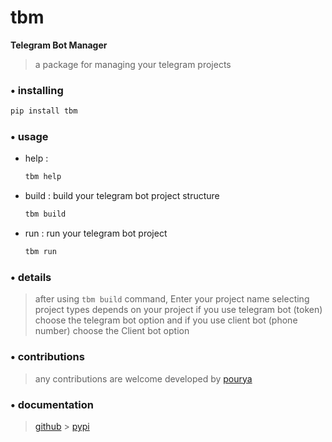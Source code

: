 # tbm

**Telegram Bot Manager**

> a package for managing your telegram projects

### • installing

```bash
pip install tbm
```

### • usage

- help :
  ```bash
  tbm help
  ```
- build : build your telegram bot project structure
  ```bash
  tbm build
  ```
- run : run your telegram bot project
  ```bash
  tbm run
  ```

### • details

> after using `tbm build` command, Enter your project name
> selecting project types depends on your project
> if you use telegram bot (token) choose the telegram bot option and if you use client bot (phone number) choose the Client bot option

### • contributions

> any contributions are welcome
> developed by [pourya](https://github.com/pousay)

### • documentation

> [github](https://github.com/pousay/tbm) > [pypi](https://pypi.org/project/tbm/)
